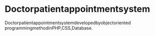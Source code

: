 # Doctorpatientappointmentsystem
Doctorpatientappointmentsystemdevelopedbyobjectoriented programmingmethodinPHP,CSS,Database.

